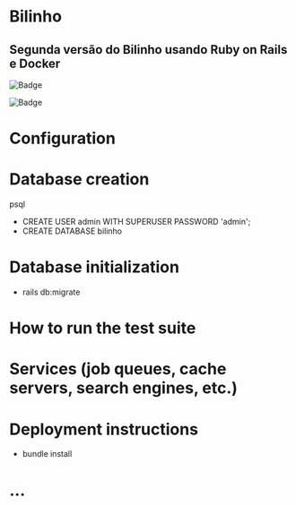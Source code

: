 # Bilinho

##  Segunda versão do Bilinho usando Ruby on Rails e Docker 

![Badge](https://img.shields.io/static/v1?label=Ruby&message=2.7.0&color=red&style=for-the-badge&logo=ruby)

![Badge](https://img.shields.io/static/v1?label=Rails&message=6.1.4&color=red&style=for-the-badge&logo=rails)


# Configuration

# Database creation

psql
* CREATE USER admin WITH SUPERUSER PASSWORD 'admin';
* CREATE DATABASE bilinho

# Database initialization

* rails db:migrate

# How to run the test suite

# Services (job queues, cache servers, search engines, etc.)

# Deployment instructions

 * bundle install

# ...

